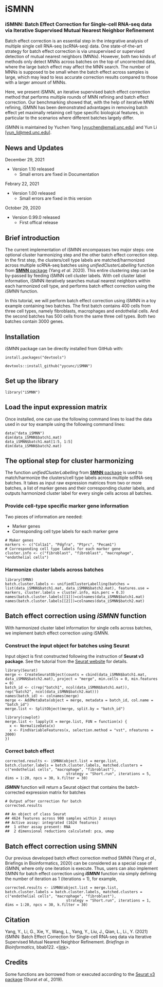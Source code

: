 # iSMNN
### iSMNN: Batch Effect Correction for Single-cell RNA-seq data via Iterative Supervised Mutual Nearest Neighbor Refinement

Batch effect correction is an essential step in the integrative analysis of multiple single cell RNA-seq (scRNA-seq) data. One state-of-the-art strategy for batch effect correction is via unsupervised or supervised detection of mutual nearest neighbors (MNNs). However, both two kinds of methods only detect MNNs across batches on the top of uncorrected data, where the large batch effect may affect the MNN search. The number of MNNs is supposed to be small when the batch effect across samples is large, which may lead to less accurate correction results compared to those with a larger amount of MNNs. 

Here, we present iSMNN, an iterative supervised batch effect correction method that performs multiple rounds of MNN refining and batch effect correction. Our benchmarking showed that, with the help of iterative MNN refining, iSMNN has been demonstrated advantages in removing batch effect yet maximally retaining cell type specific biological features, in particular to the scenarios where different batches largely differ.

iSMNN is maintained by Yuchen Yang [yyuchen@email.unc.edu] and Yun Li [yun_li@med.unc.edu].

## News and Updates
December 29, 2021
* Version 1.10 released
  + Small errors are fixed in Documentation

Febrary 22, 2021
* Version 1.00 released
  + Small errors are fixed in this version

October 29, 2020
* Version 0.99.0 released
  + First offical release
  

## Brief introduction

The current implementation of iSMNN encompasses two major steps: one optional cluster harmonizing step and the other batch effect correction step. In the first step, the clusters/cell type labels are matched/harmonized across multiple scRNA-seq batches using *unifiedClusterLabelling* function from [**SMNN** package](https://github.com/yycunc/SMNN) (Yang *et al.* 2020). This entire clustering step can be by-passed by feeding iSMNN cell cluster labels. With cell cluster label information, iSMNN iteratively searches mutual nearest neighbors within each harmonized cell type, and performs batch effect correction using the *iSMNN* function.

In this tutorial, we will perform batch effect correction using iSMNN in a toy example containing two batches. The first batch contains 400 cells from three cell types, namely fibroblasts, macrophages and endothelial cells. And the second batches has 500 cells from the same three cell types. Both two batches contain 3000 genes.


## Installation

iSMNN package can be directly installed from GitHub with:
```{r installation}
install.packages("devtools")

devtools::install_github("yycunc/iSMNN")
```


## Set up the library
```{r init, message=TRUE}
library("iSMNN")
```


## Load the input expression matrix

Once installed, one can use the following command lines to load the data used in our toy example using the following command lines: 
```{r set up for input expression data}
data("data_iSMNN")
dim(data_iSMNN$batch1.mat)
data_iSMNN$batch1.mat[1:5, 1:5]
dim(data_iSMNN$batch2.mat)
```


## The optional step for cluster harmonizing

The function *unifiedClusterLabelling* from [**SMNN** package](https://github.com/yycunc/SMNN) is used to match/harmonize the clusters/cell type labels across multiple scRNA-seq batches. It takes as input raw expression matrices from two or more batches, a list of marker genes and their corresponding cluster labels, and outputs harmonized cluster label for every single cells across all batches.

### Provide cell-type specific marker gene information

Two pieces of information are needed:
- Marker genes
- Corresponding cell type labels for each marker gene

```{r define the marker genes for cluster matching, warning=FALSE}
# Maker genes
markers <- c("Col1a1", "Pdgfra", "Ptprc", "Pecam1")
# Corresponding cell type labels for each marker gene
cluster.info <- c("fibroblast", "fibroblast", "macrophage", "endothelial cells")
```

### Harmonize cluster labels across batches

```{r, results='hide', fig.show="hide", message=FALSE}
library(SMNN)
batch.cluster.labels <- unifiedClusterLabelling(batches = list(data_iSMNN$batch1.mat, data_iSMNN$batch2.mat), features.use = markers, cluster.labels = cluster.info, min.perc = 0.3)
names(batch.cluster.labels[[1]])=colnames(data_iSMNN$batch1.mat)
names(batch.cluster.labels[[2]])=colnames(data_iSMNN$batch2.mat)
```

## Batch effect correction using *iSMNN* function

With harmonized cluster label information for single cells across batches, we implement batch effect correction using iSMNN.

### Construct the input object for batches using Seurat

Input object is first constructed following the instruction of **Seurat v3 package**. See the tutorial from the [Seurat website](https://satijalab.org/seurat/) for details.

```{r perform batch effect correction using iSMNN}
library(Seurat)
merge <- CreateSeuratObject(counts = cbind(data_iSMNN$batch1.mat, data_iSMNN$batch2.mat), project = "merge", min.cells = 0, min.features = 0)
batch_id <- c(rep("batch1", ncol(data_iSMNN$batch1.mat)), rep("batch2", ncol(data_iSMNN$batch2.mat)))
names(batch_id) <- colnames(merge)
merge <- AddMetaData(object = merge, metadata = batch_id, col.name = "batch_id")
merge.list <- SplitObject(merge, split.by = "batch_id")

library(cowplot)
merge.list <- lapply(X = merge.list, FUN = function(x) {
  x <- NormalizeData(x)
  x <- FindVariableFeatures(x, selection.method = "vst", nfeatures = 2000)
})
```

### Correct batch effect
```{r perform batch effect correction using iSMNN}
corrected.results <- iSMNN(object.list = merge.list, batch.cluster.labels = batch.cluster.labels, matched.clusters = c("endothelial cells", "macrophage", "fibroblast"),
                            strategy = "Short.run", iterations = 5, dims = 1:20, npcs = 30, k.filter = 30)
```

***iSMNN*** function will return a Seurat object that contains the batch-corrected expression matrix for batches

```{r output from SMNNcorrect}
# Output after correction for batch
corrected.results

## An object of class Seurat 
## 4624 features across 900 samples within 2 assays 
## Active assay: integrated (1624 features)
##  1 other assay present: RNA
##  2 dimensional reductions calculated: pca, umap
```

## Batch effect correction using SMNN

Our previous developed batch effect correction method SMNN (Yang *et al.*, Briefings in Bioinformatics, 2020) can be considered as a special case of iSMNN, where only one iteration is execute. Thus, users can also implement SMNN for batch effect correction using ***iSMNN*** function via simply defining the number of iteration as 1 (iterations = 1), for example,
```{r perform batch effect correction using iSMNN}
corrected.results <- iSMNN(object.list = merge.list, batch.cluster.labels = batch.cluster.labels, matched.clusters = c("endothelial cells", "macrophage", "fibroblast"),
                            strategy = "Short.run", iterations = 1, dims = 1:20, npcs = 30, k.filter = 30)
```

## Citation
Yang, Y., Li, G., Xie, Y., Wang, L., Yang, Y., Liu, J., Qian, L., Li., Y. (2021) iSMNN: Batch Effect Correction for Single-cell RNA-seq data via Iterative Supervised Mutual Nearest Neighbor Refinement. *Briefings in Bioinformatics*, bbab122. <[link](https://doi.org/10.1093/bib/bbab122)>.

## Credits
Some functions are borrowed from or executed according to the [Seurat v3 package](https://github.com/satijalab/seurat) (Sturat *et al.*, 2019).
